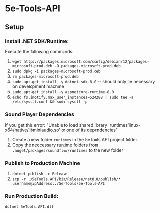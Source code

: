 # 5e-Tools-API

## Setup

### Install .NET SDK/Runtime:

Execute the following commands:

1. `wget https://packages.microsoft.com/config/debian/12/packages-microsoft-prod.deb -O packages-microsoft-prod.deb`
2. `sudo dpkg -i packages-microsoft-prod.deb`
3. `rm packages-microsoft-prod.deb`
4. `sudo apt-get install -y dotnet-sdk-8.0` -- should only be necessary on development machine
5. `sudo apt-get install -y aspnetcore-runtime-8.0`
6. `echo fs.inotify.max_user_instances=524288 | sudo tee -a /etc/sysctl.conf && sudo sysctl -p`

### Sound Player Dependencies

If you get this error: "Unable to load shared library 'runtimes/linux-x64/native/libminiaudio.so' or one of its dependencies"

1. Create a new folder `runtimes` in the 5eTools.API project folder.
2. Copy the neccessary runtime folders from `.nuget/packages/soundflow/runtimes` to the new folder

### Publish to Production Machine

1. `dotnet publish -c Release`
2. `scp -r ./5eTools.API/bin/Release/net8.0/publish/* username@ipAddress:./5e-Tools/5e-Tools-API`

### Run Production Build:

`dotnet 5eTools.API.dll`
